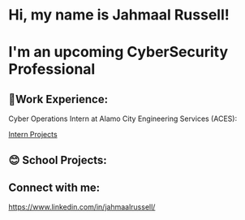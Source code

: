# Hi, my name is Jahmaal Russell!
# I'm an upcoming CyberSecurity Professional

## 🏅Work Experience:
Cyber Operations Intern at Alamo City Engineering Services (ACES):

[Intern Projects](https://github.com/jahmaalrussell/Cyber-Security-Projects)

## :blush: School Projects:

## Connect with me:
https://www.linkedin.com/in/jahmaalrussell/
